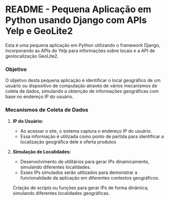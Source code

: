 # README - Pequena Aplicação em Python usando Django com APIs Yelp e GeoLite2

Esta é uma pequena aplicação em Python utilizando o framework Django, incorporando as APIs do Yelp para informações sobre locais e a API de geolocalização GeoLite2.

### Objetivo

O objetivo desta pequena aplicação é identificar o local geográfico de um usuário ou dispositivo de computação através de vários mecanismos de coleta de dados, simulando a obtenção de informações geográficas com base no endereço IP do usuário.

### Mecanismos de Coleta de Dados

1. **IP do Usuário:**
    - Ao acessar o site, o sistema captura o endereço IP do usuário.
    - Essa informação é utilizada como ponto de partida para identificar a localização geográfica dele e oferta produtos
2. **Simulação de Localidades:**
    - Desenvolvimento de utilitários para gerar IPs dinamicamente, simulando diferentes localidades.
    - Esses IPs simulados serão utilizados para demonstrar a funcionalidade da aplicação em diferentes contextos geográficos.
    
    Criação de scripts ou funções para gerar IPs de forma dinâmica, simulando diferentes localidades geográficas.
